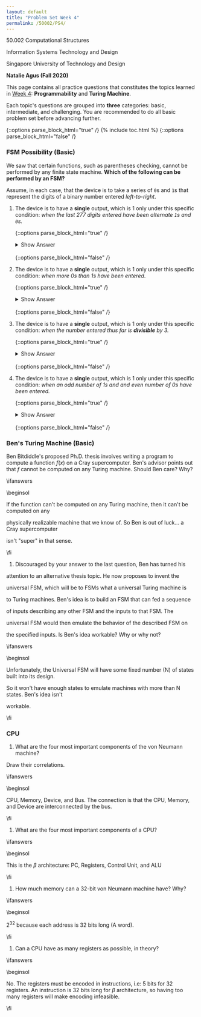 ```yaml
---
layout: default
title: "Problem Set Week 4"
permalink: /50002/PS4/
---
```

50.002 Computational Structures 

Information Systems Technology and Design 

Singapore University of Technology and Design 

**Natalie Agus (Fall 2020)**

This page contains all practice questions that constitutes the topics learned in <ins>Week 4</ins>: **Programmability** and **Turing Machine**. 

Each topic's questions are grouped into **three** categories: basic, intermediate, and challenging. You are recommended to do all basic problem set before advancing further. 

{::options parse_block_html="true" /}
{% include toc.html %}
{::options parse_block_html="false" /}



### FSM Possibility (Basic)

  

We saw that certain functions, such as parentheses checking, cannot be performed by any finite state machine. **Which of the following can be performed by an FSM?** 

Assume, in each case, that the device is to take a series of `0`s and `1`s that represent the digits of a binary number entered *left-to-right*. 

1. The device is to have a **single** output, which is 1 only under this specific condition: *when the last 277 digits entered have been alternate `1`s and `0`s.*
	
	{::options parse_block_html="true" /}
	<details>
	<summary markdown="span">Show Answer</summary>

	**Yes**. It is a bit tedious for 277 digits, but you should be able to sketch FSM for 3 or 4 digits.
	</details>
	<br/>
	{::options parse_block_html="false" /}


1. The device is to have a **single** output, which is 1 only under this specific condition: *when more 0s than 1s have been entered*.


	{::options parse_block_html="true" /}
	<details>
	<summary markdown="span">Show Answer</summary>

	**No**. Requires unbounded counting.
	</details>
	<br/>
	{::options parse_block_html="false" /}

1. The device is to have a **single** output, which is 1 only under this specific condition: *when the number entered thus far is **divisible** by 3.*


	{::options parse_block_html="true" /}
	<details>
	<summary markdown="span">Show Answer</summary>

	**Yes**, can be done by a 3-state machine.
	</details>
	<br/>
	{::options parse_block_html="false" /}


1. The device is to have a **single** output, which is 1 only under this specific condition: *when an odd number of 1s and and even number of 0s have been entered.*


	{::options parse_block_html="true" /}
	<details>
	<summary markdown="span">Show Answer</summary>

	**Yes**, can be done with a 4-state machine. 
	</details>
	<br/>
	{::options parse_block_html="false" /}

  

### Ben's Turing Machine (Basic)

  
Ben Bitdiddle's proposed Ph.D. thesis involves writing a program to compute a function $f(x)$ on a Cray supercomputer. Ben's advisor points out that $f$ cannot be computed on any Turing machine. Should Ben care? Why?

  

\ifanswers

\beginsol

If the function can't be computed on any Turing machine, then it can't be computed on any

physically realizable machine that we know of. So Ben is out of luck... a Cray supercomputer

isn't "super" in that sense.

\fi

  
  

1. Discouraged by your answer to the last question, Ben has turned his

attention to an alternative thesis topic. He now proposes to invent the

universal FSM, which will be to FSMs what a universal Turing machine is

to Turing machines. Ben's idea is to build an FSM that can fed a sequence

of inputs describing any other FSM and the inputs to that FSM. The

universal FSM would then emulate the behavior of the described FSM on

the specified inputs. Is Ben's idea workable? Why or why not?

\ifanswers

\beginsol

Unfortunately, the Universal FSM will have some fixed number (N) of states built into its design.

So it won't have enough states to emulate machines with more than N states. Ben's idea isn't

workable.

\fi

  
  
  

### CPU

  
  
  

1. What are the four most important components of the von Neumann machine?

Draw their correlations.

\ifanswers

\beginsol

CPU, Memory, Device, and Bus. The connection is that the CPU, Memory, and Device are interconnected by the bus.

\fi

1. What are the four most important components of a CPU?

\ifanswers

\beginsol

This is the $\beta$ architecture: PC, Registers, Control Unit, and ALU

\fi

1. How much memory can a 32-bit von Neumann machine have? Why?

\ifanswers

\beginsol

$2^{32}$ because each address is 32 bits long (A word).

\fi

1. Can a CPU have as many registers as possible, in theory?

\ifanswers

\beginsol

No. The registers must be encoded in instructions, i.e: 5 bits for 32 registers. An instruction is 32 bits long for $\beta$ architecture, so having too many registers will make encoding infeasible.

\fi
<!--stackedit_data:
eyJoaXN0b3J5IjpbLTE3MzcwNDgyNTcsNTEwOTg0MDVdfQ==
-->